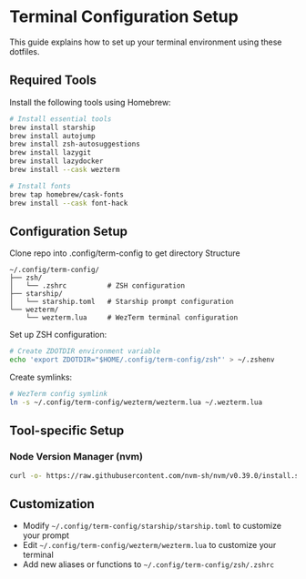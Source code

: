 # Terminal Configuration Setup

This guide explains how to set up your terminal environment using these dotfiles.

## Required Tools

Install the following tools using Homebrew:

```bash
# Install essential tools
brew install starship            
brew install autojump           
brew install zsh-autosuggestions 
brew install lazygit            
brew install lazydocker         
brew install --cask wezterm     

# Install fonts
brew tap homebrew/cask-fonts
brew install --cask font-hack 
```

## Configuration Setup

Clone repo into .config/term-config to get directory Structure
```
~/.config/term-config/
├── zsh/
│   └── .zshrc          # ZSH configuration
├── starship/
│   └── starship.toml   # Starship prompt configuration
└── wezterm/
    └── wezterm.lua     # WezTerm terminal configuration
```

Set up ZSH configuration:
```bash
# Create ZDOTDIR environment variable
echo 'export ZDOTDIR="$HOME/.config/term-config/zsh"' > ~/.zshenv
```

Create symlinks:
```bash
# WezTerm config symlink
ln -s ~/.config/term-config/wezterm/wezterm.lua ~/.wezterm.lua
```

## Tool-specific Setup

### Node Version Manager (nvm)
```bash
curl -o- https://raw.githubusercontent.com/nvm-sh/nvm/v0.39.0/install.sh | bash
```

## Customization

- Modify `~/.config/term-config/starship/starship.toml` to customize your prompt
- Edit `~/.config/term-config/wezterm/wezterm.lua` to customize your terminal
- Add new aliases or functions to `~/.config/term-config/zsh/.zshrc`
